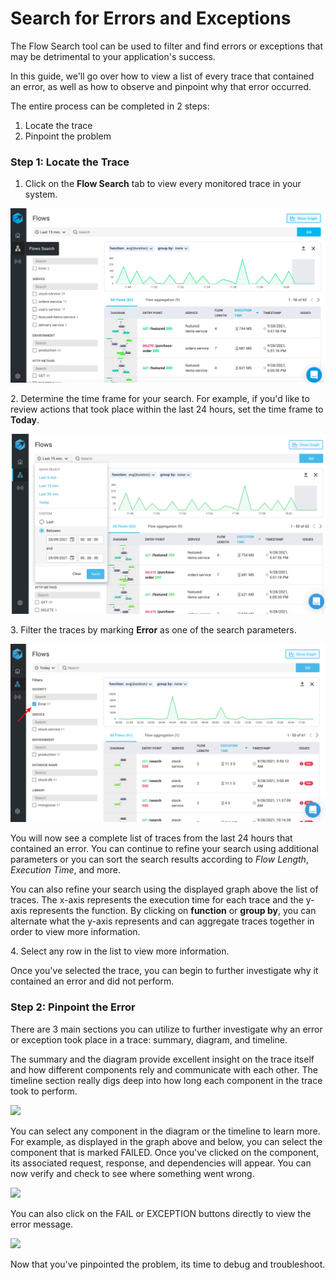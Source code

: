 # Search for Errors and Exceptions

The Flow Search tool can be used to filter and find errors or exceptions that may be detrimental to your application's success. 

In this guide, we'll go over how to view a list of every trace that contained an error, as well as how to observe and pinpoint why that error occurred. 

The entire process can be completed in 2 steps:

1. Locate the trace
2. Pinpoint the problem 

### Step 1: Locate the Trace 

1. Click on the **Flow Search** tab to view every monitored trace in your system. 

![](<../../.gitbook/assets/Screen Shot 2021-09-28 at 6.02.19 PM (1).png>)

2\. Determine the time frame for your search. For example, if you'd like to review actions that took place within the last 24 hours, set the time frame to **Today**. 

![](<../../.gitbook/assets/Aspecto - Flows  (4) (1).png>)

3\. Filter the traces by marking **Error** as one of the search parameters. 

![](<../../.gitbook/assets/Aspecto - Flows  (5).png>)

You will now see a complete list of traces from the last 24 hours that contained an error. You can continue to refine your search using additional parameters or you can sort the search results according to _Flow Length_, _Execution Time_, and more. 

You can also refine your search using the displayed graph above the list of traces. The x-axis represents the execution time for each trace and the y-axis represents the function. By clicking on **function** or **group by**, you can alternate what the y-axis represents and can aggregate traces together in order to view more information. 

4\. Select any row in the list to view more information. 

Once you've selected the trace, you can begin to further investigate why it contained an error and did not perform. 

### Step 2: Pinpoint the Error 

There are 3 main sections you can utilize to further investigate why an error or exception took place in a trace: summary, diagram, and timeline.

The summary and the diagram provide excellent insight on the trace itself and how different components rely and communicate with each other. The timeline section really digs deep into how long each component in the trace took to perform. 

![](<../../.gitbook/assets/error\_1 (1) (1).png>)

You can select any component in the diagram or the timeline to learn more. For example, as displayed in the graph above and below, you can select the component that is marked FAILED. Once you've clicked on the component, its associated request, response, and dependencies will appear. You can now verify and check to see where something went wrong. 

![](<../../.gitbook/assets/error\_2 (1) (1).png>)

You can also click on the FAIL or EXCEPTION buttons directly to view the error message. 

![](<../../.gitbook/assets/error\_3 (1) (1).png>)

Now that you've pinpointed the problem, its time to debug and troubleshoot. 
